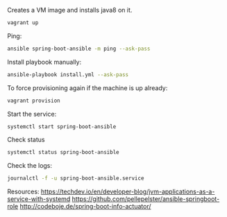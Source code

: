 Creates a VM image and installs java8 on it.

```bash
vagrant up
```

Ping:

```bash
ansible spring-boot-ansible -m ping --ask-pass
```

Install playbook manually:

```bash
ansible-playbook install.yml --ask-pass
```

To force provisioning again if the machine is up already:
```bash
vagrant provision
```


Start the service:

```bash
systemctl start spring-boot-ansible
```

Check status
```bash
systemctl status spring-boot-ansible
```

Check the logs:

```bash
journalctl -f -u spring-boot-ansible.service
```




Resources:
https://techdev.io/en/developer-blog/jvm-applications-as-a-service-with-systemd
https://github.com/pellepelster/ansible-springboot-role
http://codeboje.de/spring-boot-info-actuator/